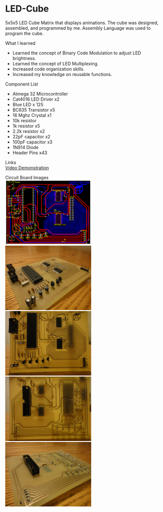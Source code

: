 # LED-Cube
5x5x5 LED Cube Matrix that displays animations. The cube was designed, assembled, and programmed by me. Assembly Language was used to program the cube.

What I learned
* Learned the concept of Binary Code Modulation to adjust LED brightness.
* Learned the concept of LED Multiplexing.
* Increased code organization skills.
* Increased my knowledge on reusable functions.

Component List
* Atmega 32 Microcontroller
* Cat4016 LED Driver x2
* Blue LED x 125
* BC635 Transistor x5
* 16 Mghz Crystal x1
* 10k resistor
* 1k resistor x5
* 2.2k resistor x2
* 22pF capacitor x2
* 100pF capacitor x3
* 1N914 Diode
* Header Pins x43

Links  
[Video Demonstration](https://drive.google.com/file/d/1pYbSRflhyF3lk5q5aIdi2LMgpq7U97TK/view?usp=sharing "5x5x5 Led Cube")

Circuit Board Images  
<img src = "images/PCB_Layout.png" width = "274" height = "205">
<img src = "images/DSC03021.jpg" width = "274" height = "205">
<img src = "images/DSC03022.jpg" width = "274" height = "205">
<img src = "images/DSC03023.jpg" width = "274" height = "205">
<img src = "images/DSC03024.jpg" width = "274" height = "205">
